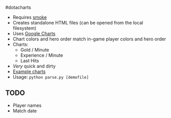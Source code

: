 #dotacharts

 * Requires [smoke](https://github.com/skadistats/smoke)
 * Creates standalone HTML files (can be opened from the local filesystem)
 * Uses [Google Charts](https://developers.google.com/chart/)
 * Chart colors and hero order match in-game player colors and hero order
 * Charts:
   * Gold / Minute
   * Experience / Minute
   * Last Hits
 * *Very* quick and dirty
 * [Example charts](https://slikts.github.io/dotacharts)
 * Usage: `python parse.py [demofile]`

## TODO

 * Player names
 * Match date
